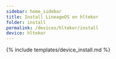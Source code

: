 ```yaml
---
sidebar: home_sidebar
title: Install LineageOS on hltekor
folder: install
permalink: /devices/hltekor/install
device: hltekor
---
```

{% include templates/device_install.md %}
